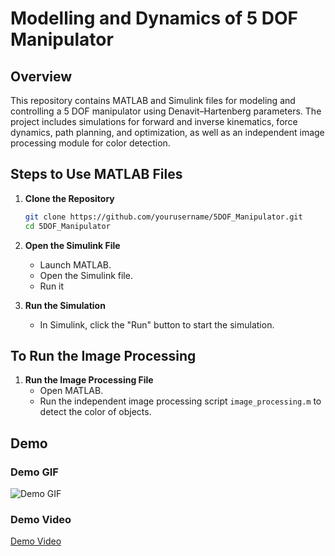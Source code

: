 # Modelling and Dynamics of 5 DOF Manipulator

## Overview

This repository contains MATLAB and Simulink files for modeling and controlling a 5 DOF manipulator using Denavit–Hartenberg parameters. The project includes simulations for forward and inverse kinematics, force dynamics, path planning, and optimization, as well as an independent image processing module for color detection.

## Steps to Use MATLAB Files

1. **Clone the Repository**
    ```bash
    git clone https://github.com/yourusername/5DOF_Manipulator.git
    cd 5DOF_Manipulator
    ```

2. **Open the Simulink File**
    - Launch MATLAB.
    - Open the Simulink file.
    - Run it

3. **Run the Simulation**
    - In Simulink, click the "Run" button to start the simulation.

## To Run the Image Processing

1. **Run the Image Processing File**
    - Open MATLAB.
    - Run the independent image processing script `image_processing.m` to detect the color of objects.

## Demo

### Demo GIF
![Demo GIF](demo.gif)

### Demo Video
[Demo Video](https://www.youtube.com/watch?v=D2acFwJ1fO0)

